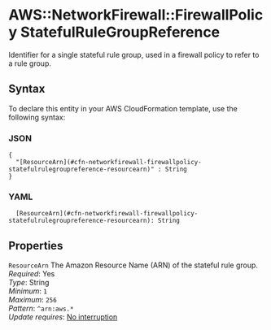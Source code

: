 # AWS::NetworkFirewall::FirewallPolicy StatefulRuleGroupReference<a name="aws-properties-networkfirewall-firewallpolicy-statefulrulegroupreference"></a>

Identifier for a single stateful rule group, used in a firewall policy to refer to a rule group\. 

## Syntax<a name="aws-properties-networkfirewall-firewallpolicy-statefulrulegroupreference-syntax"></a>

To declare this entity in your AWS CloudFormation template, use the following syntax:

### JSON<a name="aws-properties-networkfirewall-firewallpolicy-statefulrulegroupreference-syntax.json"></a>

```
{
  "[ResourceArn](#cfn-networkfirewall-firewallpolicy-statefulrulegroupreference-resourcearn)" : String
}
```

### YAML<a name="aws-properties-networkfirewall-firewallpolicy-statefulrulegroupreference-syntax.yaml"></a>

```
  [ResourceArn](#cfn-networkfirewall-firewallpolicy-statefulrulegroupreference-resourcearn): String
```

## Properties<a name="aws-properties-networkfirewall-firewallpolicy-statefulrulegroupreference-properties"></a>

`ResourceArn`  <a name="cfn-networkfirewall-firewallpolicy-statefulrulegroupreference-resourcearn"></a>
The Amazon Resource Name \(ARN\) of the stateful rule group\.  
*Required*: Yes  
*Type*: String  
*Minimum*: `1`  
*Maximum*: `256`  
*Pattern*: `^arn:aws.*`  
*Update requires*: [No interruption](https://docs.aws.amazon.com/AWSCloudFormation/latest/UserGuide/using-cfn-updating-stacks-update-behaviors.html#update-no-interrupt)